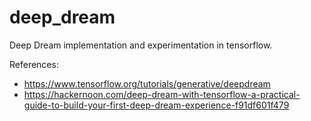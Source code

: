 
# deep_dream
Deep Dream implementation and experimentation in tensorflow.



References:

- https://www.tensorflow.org/tutorials/generative/deepdream
- https://hackernoon.com/deep-dream-with-tensorflow-a-practical-guide-to-build-your-first-deep-dream-experience-f91df601f479

